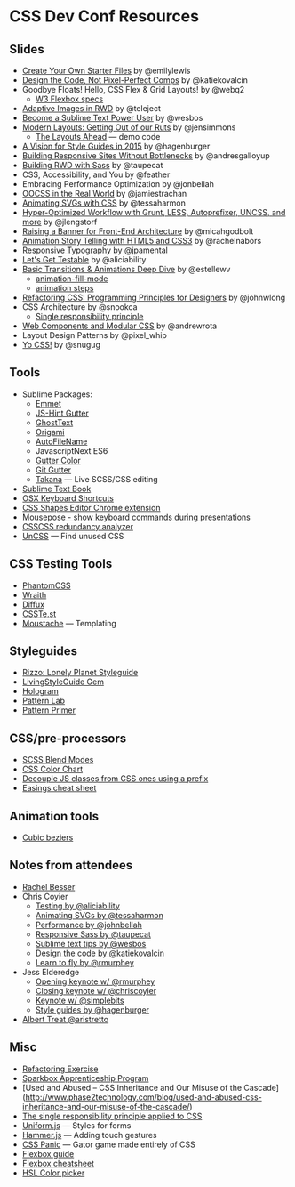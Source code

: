 # CSS Dev Conf Resources

## Slides
* [Create Your Own Starter Files](https://speakerdeck.com/emilylewis/create-your-own-starter-files) by @emilylewis
* [Design the Code, Not Pixel-Perfect Comps](https://speakerdeck.com/katiekovalcin/design-the-code) by @katiekovalcin
* Goodbye Floats! Hello, CSS Flex & Grid Layouts! by @webq2
	* [W3 Flexbox specs](http://www.w3.org/TR/css-flexbox-1/#box-model)
* [Adaptive Images in RWD](http://www.slideshare.net/teleject/cssdevconf-adaptive-images-in-responsive-web-design-2014) by @teleject
* [Become a Sublime Text Power User](http://wesbos.github.io/Sublime-Text-Power-User-Talk/#1) by @wesbos
* [Modern Layouts: Getting Out of our Ruts](https://speakerdeck.com/jensimmons/css-dev-conf) by @jensimmons
	* [The Layouts Ahead](http://labs.thewebahead.net/thelayoutsahead/) — demo code
* [A Vision for Style Guides in 2015](https://speakerdeck.com/hagenburger/a-vision-for-style-guides-in-2015#n) by @hagenburger
* [Building Responsive Sites Without Bottlenecks](https://github.com/andresgallo/CSSDevConf) by @andresgalloyup
* [Building RWD with Sass](https://github.com/taupecat/cssdevconf) by @taupecat
* CSS, Accessibility, and You by @feather
* Embracing Performance Optimization by @jonbellah
* [OOCSS in the Real World](http://www.slideshare.net/JamieStrachan/oocss-in-the-real-world-revisited) by @jamiestrachan
* [Animating SVGs with CSS](https://github.com/tessaharmon/nola-svg) by @tessaharmon
* [Hyper-Optimized Workflow with Grunt, LESS, Autoprefixer, UNCSS, and more](http://jlengstorf.github.io/hyper-optimized-workflow-slides/#/) by @jlengstorf
* [Raising a Banner for Front-End Architecture](https://drive.google.com/file/d/0Bx_8rNRP18EhemZCeHNrRjZZekU/view) by @micahgodbolt
* [Animation Story Telling with HTML5 and CSS3](http://rachelnabors.com/alice-in-videoland/talk/) by @rachelnabors
* [Responsive Typography](http://www.hwdesignco.com/events/2014/10/13/css-dev-conference-responsive-typography) by @jpamental
* [Let's Get Testable](https://speakerdeck.com/aliciasedlock/lets-get-testable-an-introduction-to-unit-testing) by @aliciability
* [Basic Transitions & Animations Deep Dive](http://estelle.github.io/animation/) by @estellewv
	* [animation-fill-mode](http://t.co/KQxwYOIczS)
	* [animation steps](http://t.co/RRpNaHltOT)
* [Refactoring CSS: Programming Principles for Designers](https://speakerdeck.com/jlong/refactoring-css-programming-principles-for-designers) by @johnwlong
* CSS Architecture by @snookca
	* [Single responsibility principle](http://csswizardry.com/2012/04/the-single-responsibility-principle-applied-to-css/)
* [Web Components and Modular CSS](http://www.slideshare.net/andrewrota/web-components-and-modular-css) by @andrewrota
* Layout Design Patterns by @pixel_whip
* [Yo CSS!](http://snugug.github.io/yo-yo/) by @snugug

## Tools
* Sublime Packages:
    * [Emmet](http://emmet.io/)
    * [JS-Hint Gutter](https://github.com/victorporof/Sublime-JSHint)
    * [GhostText](https://github.com/Cacodaimon/GhostText-for-SublimeText)
    * [Origami](https://github.com/SublimeText/Origami)
    * [AutoFileName](https://github.com/BoundInCode/AutoFileName)
    * JavascriptNext ES6
    * [Gutter Color](https://github.com/ggordan/GutterColor) 
    * [Git Gutter](https://github.com/jisaacks/GitGutter)
    * [Takana](http://usetakana.com/) — Live SCSS/CSS editing
* [Sublime Text Book](https://sublimetextbook.com/)
* [OSX Keyboard Shortcuts](http://www.osxkeyboardshortcuts.com/keyboard-symbols.html)
* [CSS Shapes Editor Chrome extension](https://chrome.google.com/webstore/detail/css-shapes-editor/nenndldnbcncjmeacmnondmkkfedmgmp)
* [Mousepose - show keyboard commands during presentations](http://www.boinx.com/mousepose)
* [CSSCSS redundancy analyzer](http://zmoazeni.github.io/csscss/)
* [UnCSS](http://davidwalsh.name/uncss) — Find unused CSS
 
## CSS Testing Tools
* [PhantomCSS](https://github.com/Huddle/PhantomCSS)
* [Wraith](https://github.com/BBC-News/wraith)
* [Diffux](https://github.com/diffux/diffux)
* [CSSTe.st](http://csste.st/)
* [Moustache](http://mustache.github.io/) — Templating

## Styleguides
* [Rizzo: Lonely Planet Styleguide](http://rizzo.lonelyplanet.com/styleguide/design-elements/colours)
* [LivingStyleGuide Gem](http://livingstyleguide.org/)
* [Hologram](http://trulia.github.io/hologram/)
* [Pattern Lab](http://patternlab.io/)
* [Pattern Primer](http://patternprimer.adactio.com/)

## CSS/pre-processors
* [SCSS Blend Modes](https://github.com/heygrady/scss-blend-modes)
* [CSS Color Chart](https://ainsleywagon.github.io/color-chart/)
* [Decouple JS classes from CSS ones using a prefix](https://coderwall.com/p/qktuzw)
* [Easings cheat sheet](http://easings.net/)

## Animation tools
* [Cubic beziers](http://cubic-bezier.com/)

## Notes from attendees 
* [Rachel Besser](http://rachelbeserdesign.com/cssdevconf2014/)
* Chris Coyier
 	* [Testing by @aliciability](https://twitter.com/chriscoyier/status/521778516447072256)
 	* [Animating SVGs by @tessaharmon](https://twitter.com/chriscoyier/status/521766221142704128)
 	* [Performance by @johnbellah](https://twitter.com/chriscoyier/status/521750287359295488)
 	* [Responsive Sass by @taupecat](https://twitter.com/chriscoyier/status/521718381146148864)
 	* [Sublime text tips by @wesbos](https://twitter.com/chriscoyier/status/521705231038418944)
 	* [Design the code by @katiekovalcin](https://twitter.com/chriscoyier/status/521688804323635201)
 	* [Learn to fly by @rmurphey](https://twitter.com/chriscoyier/status/521677223552499713)
 * Jess Elderedge
 	* [Opening keynote w/ @rmurphey](https://twitter.com/jessabean/status/521699290951872512)
 	* [Closing keynote w/ @chriscoyier](https://twitter.com/jessabean/status/522145927193038848)
 	* [Keynote w/ @simplebits](https://twitter.com/Cuff_S/status/522143349784862720)
 	* [Style guides by @hagenburger](https://twitter.com/jessabean/status/521746731399004161)
 * [Albert Treat @aristretto](http://t.co/len50NcnBT)

## Misc
* [Refactoring Exercise](https://github.com/jina/refactoring/blob/master/exercise/README.md)
* [Sparkbox Apprenticeship Program](http://seesparkbox.com/foundry/join_our_team_apply_for_a_2015_apprenticeship)
* [Used and Abused – CSS Inheritance and Our Misuse of the Cascade] (http://www.phase2technology.com/blog/used-and-abused-css-inheritance-and-our-misuse-of-the-cascade/)
* [The single responsibility principle applied to CSS](http://csswizardry.com/2012/04/the-single-responsibility-principle-applied-to-css/)
* [Uniform.js](http://uniformjs.com/) — Styles for forms
* [Hammer.js](http://hammerjs.github.io/) — Adding touch gestures
* [CSS Panic](https://t.co/NQPh5dgzis) — Gator game made entirely of CSS
* [Flexbox guide](http://t.co/ZL5mdWTUJ7)
* [Flexbox cheatsheet](http://jonibologna.com/flexbox-cheatsheet)
* [HSL Color picker](http://t.co/an19bO1CPT)
